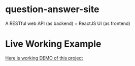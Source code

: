 # question-answer-site
A RESTful web API (as backend)  + ReactJS UI (as frontend)

# Live Working Example
[Here is working DEMO of this project](https://question-answer-site.herokuapp.com/auth)
